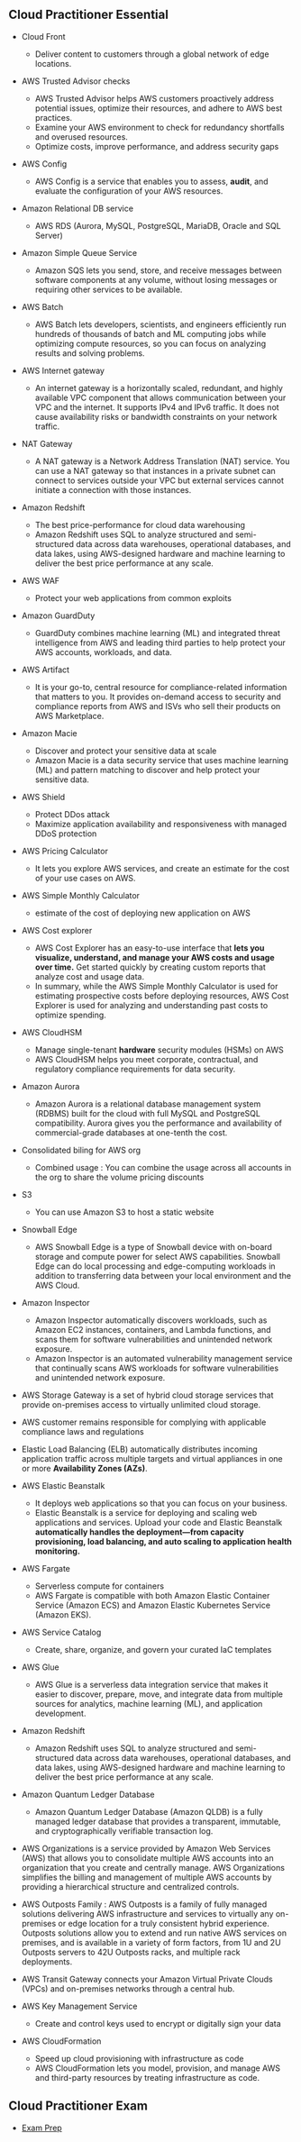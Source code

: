 ## Cloud Practitioner Essential
- Cloud Front
    - Deliver content to customers through a global network of edge locations.

- AWS Trusted Advisor checks
    - AWS Trusted Advisor helps AWS customers proactively address potential issues, optimize their resources, and adhere to AWS best practices. 
    - Examine your AWS environment to check for redundancy shortfalls and overused resources.
    - Optimize costs, improve performance, and address security gaps

- AWS Config
    - AWS Config is a service that enables you to assess, **audit**, and evaluate the configuration of your AWS resources.

- Amazon Relational DB service
    - AWS RDS (Aurora, MySQL, PostgreSQL, MariaDB, Oracle and SQL Server)

- Amazon Simple Queue Service 
    - Amazon SQS lets you send, store, and receive messages between software components at any volume, without losing messages or requiring other services to be available.

- AWS Batch 
    - AWS Batch lets developers, scientists, and engineers efficiently run hundreds of thousands of batch and ML computing jobs while optimizing compute resources, so you can focus on analyzing results and solving problems.

- AWS Internet gateway 
    - An internet gateway is a horizontally scaled, redundant, and highly available VPC component that allows communication between your VPC and the internet. It supports IPv4 and IPv6 traffic. It does not cause availability risks or bandwidth constraints on your network traffic.

- NAT Gateway
    - A NAT gateway is a Network Address Translation (NAT) service. You can use a NAT gateway so that instances in a private subnet can connect to services outside your VPC but external services cannot initiate a connection with those instances.

- Amazon Redshift
    - The best price-performance for cloud data warehousing
    - Amazon Redshift uses SQL to analyze structured and semi-structured data across data warehouses, operational databases, and data lakes, using AWS-designed hardware and machine learning to deliver the best price performance at any scale.

- AWS WAF
    - Protect your web applications from common exploits

- Amazon GuardDuty
    - GuardDuty combines machine learning (ML) and integrated threat intelligence from AWS and leading third parties to help protect your AWS accounts, workloads, and data.

- AWS Artifact 
    - It is your go-to, central resource for compliance-related information that matters to you. It provides on-demand access to security and compliance reports from AWS and ISVs who sell their products on AWS Marketplace.

- Amazon Macie
    - Discover and protect your sensitive data at scale
    - Amazon Macie is a data security service that uses machine learning (ML) and pattern matching to discover and help protect your sensitive data.

- AWS Shield
    - Protect DDos attack
    - Maximize application availability and responsiveness with managed DDoS protection

- AWS Pricing Calculator 
    - It lets you explore AWS services, and create an estimate for the cost of your use cases on AWS.
- AWS Simple Monthly Calculator
    - estimate of the cost of deploying new application on AWS
- AWS Cost explorer
    - AWS Cost Explorer has an easy-to-use interface that **lets you visualize, understand, and manage your AWS costs and usage over time.** Get started quickly by creating custom reports that analyze cost and usage data.
    - In summary, while the AWS Simple Monthly Calculator is used for estimating prospective costs before deploying resources, AWS Cost Explorer is used for analyzing and understanding past costs to optimize spending.

- AWS CloudHSM
    - Manage single-tenant **hardware** security modules (HSMs) on AWS
    - AWS CloudHSM helps you meet corporate, contractual, and regulatory compliance requirements for data security.

- Amazon Aurora
    - Amazon Aurora is a relational database management system (RDBMS) built for the cloud with full MySQL and PostgreSQL compatibility. Aurora gives you the performance and availability of commercial-grade databases at one-tenth the cost.

- Consolidated biling for AWS org
    - Combined usage : You can combine the usage across all accounts in the org to share the volume pricing discounts

- S3
    - You can use Amazon S3 to host a static website

- Snowball Edge
    - AWS Snowball Edge is a type of Snowball device with on-board storage and compute power for select AWS capabilities. Snowball Edge can do local processing and edge-computing workloads in addition to transferring data between your local environment and the AWS Cloud.

- Amazon Inspector
    - Amazon Inspector automatically discovers workloads, such as Amazon EC2 instances, containers, and Lambda functions, and scans them for software vulnerabilities and unintended network exposure.
    - Amazon Inspector is an automated vulnerability management service that continually scans AWS workloads for software vulnerabilities and unintended network exposure.

- AWS Storage Gateway is a set of hybrid cloud storage services that provide on-premises access to virtually unlimited cloud storage.

- AWS customer remains responsible for complying with applicable compliance laws and regulations

- Elastic Load Balancing (ELB) automatically distributes incoming application traffic across multiple targets and virtual appliances in one or more **Availability Zones (AZs)**.

- AWS Elastic Beanstalk 
    - It deploys web applications so that you can focus on your business.
    - Elastic Beanstalk is a service for deploying and scaling web applications and services. Upload your code and Elastic Beanstalk **automatically handles the deployment—from capacity provisioning, load balancing, and auto scaling to application health monitoring.**

- AWS Fargate
    - Serverless compute for containers
    - AWS Fargate is compatible with both Amazon Elastic Container Service (Amazon ECS) and Amazon Elastic Kubernetes Service (Amazon EKS). 

- AWS Service Catalog
    - Create, share, organize, and govern your curated IaC templates    


- AWS Glue
    - AWS Glue is a serverless data integration service that makes it easier to discover, prepare, move, and integrate data from multiple sources for analytics, machine learning (ML), and application development.

- Amazon Redshift
    - Amazon Redshift uses SQL to analyze structured and semi-structured data across data warehouses, operational databases, and data lakes, using AWS-designed hardware and machine learning to deliver the best price performance at any scale.

- Amazon Quantum Ledger Database
    - Amazon Quantum Ledger Database (Amazon QLDB) is a fully managed ledger database that provides a transparent, immutable, and cryptographically verifiable transaction log.

- AWS Organizations is a service provided by Amazon Web Services (AWS) that allows you to consolidate multiple AWS accounts into an organization that you create and centrally manage. AWS Organizations simplifies the billing and management of multiple AWS accounts by providing a hierarchical structure and centralized controls.

- AWS Outposts Family : AWS Outposts is a family of fully managed solutions delivering AWS infrastructure and services to virtually any on-premises or edge location for a truly consistent hybrid experience. Outposts solutions allow you to extend and run native AWS services on premises, and is available in a variety of form factors, from 1U and 2U Outposts servers to 42U Outposts racks, and multiple rack deployments.

- AWS Transit Gateway connects your Amazon Virtual Private Clouds (VPCs) and on-premises networks through a central hub.

- AWS Key Management Service
    - Create and control keys used to encrypt or digitally sign your data

- AWS CloudFormation
    - Speed up cloud provisioning with infrastructure as code
    - AWS CloudFormation lets you model, provision, and manage AWS and third-party resources by treating infrastructure as code.

## Cloud Practitioner Exam

- [Exam Prep](https://explore.skillbuilder.aws/learn/course/internal/view/elearning/14050/aws-certified-cloud-practitioner-official-practice-question-set-clf-c02-english)


<!--
When architecting cloud applications, which of the following is a key design principle?
: Implement elasticity

Which of the following is an advantage of using AWS
: There is no guessing on capacity needs

A company needs hybrid storage solution that allows on-prem applications to use AWS cloud storage in a seamless fashion
: AWS Storage Gateway
: AWS Storatge Gateway connects an on-prem software appliance with cloud-based storage to provide seamless integration

In AWS Shared Responsibility Model, which of these security-related tasks are customer's responsibility?
: Maintaining server-side encryption

As per operational excellence in the cloud, which of the following is a critical architectural concept when designing cloud application?
: Design for failure



(((4))) According to security best practices, how should an Amazon EC2 instance be given access to an Amazon S3 bucket?

A. Hard code an IAM user’s secret key and access key directly in the application, and upload the file.
B. Store the IAM user’s secret key and access key in a text file on the EC2 instance, read the keys, then upload the file.
C. Have the EC2 instance assume a role to obtain the privileges to upload the file.
D. Modify the S3 bucket policy so that any service can upload to it at any time.

C


(((6))) Which option is a perspective that includes foundational capabilities of the AWS Cloud Adoption Framework (AWS CAF)?

A. Sustainability
B. Performance efficiency
C. Governance
D. Reliability

C

(((8))) A company wants to run a NoSQL database on Amazon EC2 instances.
Which task is the responsibility of AWS in this scenario?

A. Update the guest operating system of the EC2 instances.
B. Maintain high availability at the database layer.
C. Patch the physical infrastructure that hosts the EC2 instances.
D. Configure the security group firewall.

C

AWS provides the underlying infrastructure, but ensuring high availability at the database layer, such as implementing replication, clustering, or failover mechanisms, is typically the responsibility of the user. So answer is C



(((9))) Which AWS services or tools can identify rightsizing opportunities for Amazon EC2 instances? (Choose two.)

A. AWS Cost Explorer
B. AWS Billing Conductor
C. Amazon CodeGuru
D. Amazon SageMaker
E. AWS Compute Optimizer

AE


(((12))) A company wants to manage deployed IT services and govern its infrastructure as code (IaC) templates.
Which AWS service will meet this requirement?

A. AWS Resource Explorer
B. AWS Service Catalog
C. AWS Organizations
D. AWS Systems Manager

B


(((13))) Which AWS service or tool helps users visualize, understand, and manage spending and usage over time?

A. AWS Organizations
B. AWS Pricing Calculator
C. AWS Cost Explorer
D. AWS Service Catalog

C

(((14))) A company is using a central data platform to manage multiple types of data for its customers. The company wants to use AWS services to discover, transform, and visualize the data.
Which combination of AWS services should the company use to meet these requirements? (Choose two.)

A. AWS Glue
B. Amazon Elastic File System (Amazon EFS)
C. Amazon Redshift
D. Amazon QuickSight
E. Amazon Quantum Ledger Database (Amazon QLDB)

AD


(((16))) An e-learning platform needs to run an application for 2 months each year. The application will be deployed on Amazon EC2 instances. Any application downtime during those 2 months must be avoided.
Which EC2 purchasing option will meet these requirements MOST cost-effectively?

A. Reserved Instances
B. Dedicated Hosts
C. Spot Instances
D. On-Demand Instances

D

A. Reserved Instances (RIs): Reserved Instances provide a significant discount (compared to On-Demand pricing) in exchange for a commitment to a one- or three-year term.

B. Dedicated Hosts: Dedicated Hosts allow you to have dedicated physical servers for your EC2 instances. 

C. Spot Instances: Spot Instances can be terminated by AWS with little notice if the capacity is needed elsewhere, leading to potential downtime.

D. On-Demand Instances: On-Demand Instances are charged by the hour or second, with no upfront commitments. They are suitable for variable workloads, and you only pay for the compute capacity you use. For a workload that runs for a short duration each year without tolerance for downtime, On-Demand Instances are likely the most cost-effective and flexible option.

(((17))) A developer wants to deploy an application quickly on AWS without manually creating the required resources.
Which AWS service will meet these requirements?

A. Amazon EC2
B. AWS Elastic Beanstalk
C. AWS CodeBuild
D. Amazon Personalize

B

A. Amazon EC2: Amazon EC2 provides virtual servers in the cloud, but it requires manual configuration and management.

(((18))) A company is storing sensitive customer data in an Amazon S3 bucket. The company wants to protect the data from accidental deletion or overwriting.
Which S3 feature should the company use to meet these requirements?

A. S3 Lifecycle rules
B. S3 Versioning
C. S3 bucket policies
D. S3 server-side encryption

B

B. S3 Versioning: Amazon S3 versioning is a feature that helps maintain multiple versions of an object in a bucket. With versioning enabled, each time an object is overwritten or deleted, a new version of the object is created. This allows you to revert to a previous version in case of accidental deletion or modification. It provides an additional layer of data protection and helps prevent data loss.

C. S3 bucket policies: S3 bucket policies are used to control access to S3 buckets and objects. While they are essential for controlling permissions, they do not provide versioning capabilities for protecting against accidental deletion or overwriting.


(((19))) Which AWS service provides the ability to manage infrastructure as code?

A. AWS CodePipeline
B. AWS CodeDeploy
C. AWS Direct Connect
D. AWS CloudFormation

D

both AWS CloudFormation and AWS Service Catalog are part of AWS's Infrastructure as Code offerings, CloudFormation is more about defining and managing infrastructure, whereas Service Catalog is about governing and providing a self-service catalog of approved services. 

(((22))) Which option is a physical location of the AWS global infrastructure?

A. AWS DataSync
B. AWS Region
C. Amazon Connect
D. AWS Organizations

B

(((26))) A company has an AWS account. The company wants to audit its password and access key rotation details for compliance purposes.
Which AWS service or tool will meet this requirement?

A. IAM Access Analyzer
B. AWS Artifact
C. IAM credential report
D. AWS Audit Manager

C

B. AWS Artifact: AWS Artifact is a portal that provides access to compliance reports, including those related to GDPR, PCI DSS, and more. However, it is more focused on providing documentation and reports for compliance rather than real-time auditing of password and access key rotation.

To audit password and access key rotation details for compliance purposes in an AWS account, the appropriate tool to use is the IAM credential report.

C. IAM credential report: IAM (Identity and Access Management) credential reports provide information about AWS users and their associated security credentials. These reports include details such as when passwords were last used or changed, when access keys were last rotated, and other important security-related information. This information is valuable for auditing and compliance purposes.

(((27))) A company wants to receive a notification when a specific AWS cost threshold is reached.
Which AWS services or tools can the company use to meet this requirement? (Choose two.)

A. Amazon Simple Queue Service (Amazon SQS)
B. AWS Budgets
C. Cost Explorer
D. Amazon CloudWatch
E. AWS Cost and Usage Report

BD

C. Cost Explorer: AWS Cost Explorer is a tool for visualizing, understanding, and managing AWS costs and usage. It provides historical data and forecasting but does not offer direct notifications for cost threshold breaches.

E. AWS Cost and Usage Report: This report provides comprehensive cost and usage data at a detailed level. However, it is more about reporting and analysis than setting up real-time notifications for cost thresholds.

B. AWS Budgets: AWS Budgets is a service that allows you to set custom cost and usage budgets that alert you when you exceed your thresholds. You can configure AWS Budgets to send notifications via Amazon SNS (Simple Notification Service) when your costs or usage exceed the defined limits.

D. Amazon CloudWatch: Amazon CloudWatch allows you to create custom alarms based on various metrics, including AWS costs. You can set up a CloudWatch alarm to trigger when your costs reach a specified threshold. CloudWatch alarms can send notifications through Amazon SNS.

(((29))) Which AWS service or resource provides answers to the most frequently asked security-related questions that AWS receives from its users?

A. AWS Artifact
B. Amazon Connect
C. AWS Chatbot
D. AWS Knowledge Center

D

C. AWS Chatbot: AWS Chatbot is a service that enables interaction with AWS services through chat interfaces like Slack or Amazon Chime. While it can be used for operational tasks, it is not the primary resource for security-related FAQs.

D. AWS Knowledge Center is the service that provides answers to the most frequently asked security-related questions that AWS receives from its users.

(((29))) Which tasks are customer responsibilities, according to the AWS shared responsibility model? (Choose two.)

A. Configure the AWS provided security group firewall.
B. Classify company assets in the AWS Cloud.
C. Determine which Availability Zones to use for Amazon S3 buckets.
D. Patch or upgrade Amazon DynamoDB.
E. Select Amazon EC2 instances to run AWS Lambda on.

AB

Customer responsibility “Security in the Cloud” – Customer responsibility will be determined by the AWS Cloud services that a customer selects. This determines the amount of configuration work the customer must perform as part of their security responsibilities. For example, a service such as Amazon Elastic Compute Cloud (Amazon EC2) is categorized as Infrastructure as a Service (IaaS) and, as such, requires the customer to perform all of the necessary security configuration and management tasks. Customers that deploy an Amazon EC2 instance are responsible for management of the guest operating system (including updates and security patches), any application software or utilities installed by the customer on the instances, and the configuration of the AWS-provided firewall (called a security group) on each instance. For abstracted services, such as Amazon S3 and Amazon DynamoDB, AWS operates the infrastructure layer, the operating system, and platforms, and customers access the endpoints to store and retrieve data. Customers are responsible for managing their data (including encryption options), classifying their assets, and using IAM tools to apply the appropriate permissions.


(((30))) Which of the following are pillars of the AWS Well-Architected Framework? (Choose two.)

A. Availability
B. Reliability
C. Scalability
D. Responsive design
E. Operational excellence

The Correct answer is BE.

AWS Well-Architected helps cloud architects build secure, high-performing, resilient, and efficient infrastructure for a variety of applications and workloads. Built around six pillars:
operational excellence, 
security,
reliability, 
performance efficiency, 
cost optimization,  
sustainability.

(((31))) Which AWS service or feature is used to send both text and email messages from distributed applications?

A. Amazon Simple Notification Service (Amazon SNS)
B. Amazon Simple Email Service (Amazon SES)
C. Amazon CloudWatch alerts
D. Amazon Simple Queue Service (Amazon SQS)

A

(((32))) A user needs programmatic access to AWS resources through the AWS CLI or the AWS API.
Which option will provide the user with the appropriate access?

A. Amazon Inspector
B. Access keys
C. SSH public keys
D. AWS Key Management Service (AWS KMS) keys

B

(((35))) A company needs to block SQL injection attacks.
Which AWS service or feature can meet this requirement?

A. AWS WAF
B. AWS Shield
C. Network ACLs
D. Security groups

A. AWS WAF (Web Application Firewall): AWS WAF is a web application firewall that helps protect web applications from common web exploits, including SQL injection attacks. It allows you to create rules that block or allow web traffic based on conditions you define.

The other options:

B. AWS Shield: AWS Shield is a managed Distributed Denial of Service (DDoS) protection service. 

C. Network ACLs (Access Control Lists): Network ACLs are used to control traffic at the subnet level in a Virtual Private Cloud (VPC). 

D. Security groups: Security groups are used to control inbound and outbound traffic at the instance level. 


(((41))) Which service enables customers to audit API calls in their AWS accounts?

A. AWS CloudTrail
B. AWS Trusted Advisor
C. Amazon Inspector
D. AWS X-Ray

A

The service that enables customers to audit API calls in their AWS accounts is:

A. AWS CloudTrail: AWS CloudTrail is a service that logs all API calls made on your AWS account. It provides a record of actions taken by users, roles, or AWS services, and it includes information such as the identity of the caller, the time of the call, the source IP address, and more. CloudTrail logs are useful for security analysis, resource change tracking, and compliance auditing.

The other options:

B. AWS Trusted Advisor: AWS Trusted Advisor provides best practices and recommendations for improving your AWS environment. While it can offer guidance on security best practices, it does not provide detailed logs of API calls.

C. Amazon Inspector: Amazon Inspector is a security assessment service that helps improve the security and compliance of applications deployed on AWS. It focuses on assessing the security vulnerabilities of your EC2 instances rather than auditing API calls.

D. AWS X-Ray: AWS X-Ray is a service for tracing requests made to your application and provides insights into the application's behavior. It is used for monitoring and troubleshooting application performance rather than auditing API calls at the account level.

(((43))) A company has 5 TB of data stored in Amazon S3. The company plans to occasionally run queries on the data for analysis.
Which AWS service should the company use to run these queries in the MOST cost-effective manner?

A. Amazon Redshift
B. Amazon Athena
C. Amazon Kinesis
D. Amazon RDS

For the occasional analysis of data stored in Amazon S3, the most cost-effective option is:

B. Amazon Athena: Amazon Athena is a serverless query service that allows you to analyze data directly in Amazon S3 using standard SQL queries. It is a pay-per-query service, which means you only pay for the queries you run. Since the company plans to occasionally run queries, this on-demand pricing model can be more cost-effective compared to maintaining and managing a dedicated cluster (as in the case of Amazon Redshift).

The other options:

A. Amazon Redshift: Amazon Redshift is a fully managed data warehouse service that is designed for high-performance analysis using SQL queries. While powerful, Redshift involves provisioning and managing a cluster, and it may have higher ongoing costs, making it less suitable for occasional analysis.

C. Amazon Kinesis: Amazon Kinesis is a platform for collecting, processing, and analyzing streaming data. It is designed for real-time processing and analytics on streaming data, which might be overkill for occasional analysis of a 5 TB dataset.

D. Amazon RDS: Amazon RDS (Relational Database Service) is a managed relational database service. While it is suitable for storing and querying structured data, it may not be the most cost-effective solution for ad-hoc analysis of large datasets stored in Amazon S3.


(((44))) Which AWS service can be used at no additional cost?

A. Amazon SageMaker
B. AWS Config
C. AWS Organizations
D. Amazon CloudWatch

C

C. AWS Organizations: AWS Organizations is a service that helps you consolidate multiple AWS accounts into an organization that you create and centrally manage. The service itself does not incur any additional charges; however, you will still be billed for the resources and services used within your AWS accounts.

The other options:

A. Amazon SageMaker: Amazon SageMaker is a fully managed service for building, training, and deploying machine learning models. While there are costs associated with the resources used (such as instances for training), the SageMaker service itself is not free.

B. AWS Config: AWS Config provides a detailed view of the configuration of AWS resources in your AWS account. While the service itself has associated costs, they are generally low, and you will also be billed for the configuration items recorded.

D. Amazon CloudWatch: While Amazon CloudWatch itself has associated costs for certain features (e.g., custom metrics and alarms), the basic monitoring features, such as metrics from AWS services, are available at no additional cost.

(((45))) Which AWS Cloud Adoption Framework (AWS CAF) capability belongs to the people perspective?

A. Data architecture
B. Event management
C. Cloud fluency
D. Strategic partnership

C

Data architecture => Platform
Event management => Operations
Cloud fluency => People
Strategic partnership => Business

(((46))) A company wants to make an upfront commitment for continued use of its production Amazon EC2 instances in exchange for a reduced overall cost.
Which pricing options meet these requirements with the LOWEST cost? (Choose two.)

A. Spot Instances
B. On-Demand Instances
C. Reserved Instances
D. Savings Plans
E. Dedicated Hosts

CD

(((47))) A company wants to migrate its on-premises relational databases to the AWS Cloud. The company wants to use infrastructure as close to its current geographical location as possible.
Which AWS service or resource should the company use to select its Amazon RDS deployment area?

A. Amazon Connect
B. AWS Wavelength
C. AWS Regions
D. AWS Direct Connect

C


(((51))) Which of the following is a software development framework that a company can use to define cloud resources as code and provision the resources through AWS CloudFormation?

A. AWS CLI
B. AWS Developer Center
C. AWS Cloud Development Kit (AWS CDK)
D. AWS CodeStar

C

C. AWS Cloud Development Kit (AWS CDK): AWS CDK is an open-source software development framework that enables developers to define cloud infrastructure using familiar programming languages, such as Java, TypeScript, Python, and others. It allows you to define cloud resources as code using object-oriented programming constructs and then deploy and provision those resources using AWS CloudFormation.

The other options:

A. AWS CLI (Command Line Interface): AWS CLI is a command-line tool that allows users to interact with AWS services using commands. While it can be used for various tasks, it is not specifically designed for defining cloud resources as code.

B. AWS Developer Center: There is no specific service or framework known as "AWS Developer Center" for defining cloud resources as code. The AWS Developer Center generally provides resources, tools, and documentation for developers but is not focused on infrastructure as code.

D. AWS CodeStar: AWS CodeStar is a fully managed service that makes it easy to develop, build, and deploy applications on AWS. While it provides a set of development tools and templates, it is not primarily focused on defining cloud resources as code for use with AWS CloudFormation.

(((58))) Which AWS service gives users the ability to discover and protect sensitive data that is stored in Amazon S3 buckets?

A. Amazon Macie
B. Amazon Detective
C. Amazon GuardDuty
D. AWS IAM Access Analyzer

A

(((62))) Which AWS service supports a hybrid architecture that gives users the ability to extend AWS infrastructure, AWS services, APIs, and tools to data centers, co-location environments, or on-premises facilities?

A. AWS Snowmobile
B. AWS Local Zones
C. AWS Outposts
D. AWS Fargate

C

(((63))) Which AWS service can run a managed PostgreSQL database that provides online transaction processing (OLTP)?

A. Amazon DynamoDB
B. Amazon Athena
C. Amazon RDS
D. Amazon EMR


C. Amazon RDS (Relational Database Service): Amazon RDS provides a managed database service, including PostgreSQL as one of the available database engines. You can easily set up, operate, and scale a PostgreSQL database on Amazon RDS without managing the underlying infrastructure. It is suitable for OLTP workloads where you need a relational database with features like ACID compliance and support for transactions.

The other options:

A. Amazon DynamoDB: Amazon DynamoDB is a fully managed NoSQL database service that is designed for applications with high read and write throughput. It is not a relational database and is more suitable for use cases with high scalability requirements.

B. Amazon Athena: Amazon Athena is a serverless query service that enables you to analyze data stored in Amazon S3 using SQL queries. It is not a managed database service and is more focused on ad-hoc querying of data in S3.

D. Amazon EMR (Elastic MapReduce): Amazon EMR is a cloud-based big data platform that enables processing of large datasets using popular frameworks such as Apache Spark and Apache Hadoop. It is not a managed PostgreSQL database service and is typically used for big data processing rather than OLTP.

(((65))) A company wants to monitor for misconfigured security groups that are allowing unrestricted access to specific ports.
Which AWS service will meet this requirement?

A. AWS Trusted Advisor
B. Amazon CloudWatch
C. Amazon GuardDuty
D. AWS Health Dashboard

A


(((67))) A company is deploying a machine learning (ML) research project that will require a lot of compute power over several months. The ML processing jobs do not need to run at specific times.
Which Amazon EC2 instance purchasing option will meet these requirements at the lowest cost?

A. On-Demand Instances
B. Spot Instances
C. Reserved Instances
D. Dedicated Instances

B

(((68))) Which AWS services or features provide disaster recovery solutions for Amazon EC2 instances? (Choose two.)

A. EC2 Reserved Instances
B. EC2 Amazon Machine Images (AMIs)
C. Amazon Elastic Block Store (Amazon EBS) snapshots
D. AWS Shield
E. Amazon GuardDuty

BC

B. EC2 Amazon Machine Images (AMIs): EC2 AMIs allow you to create and maintain a snapshot of your EC2 instance's root volume and any additional attached volumes. This snapshot can be used to launch a new instance in the event of a failure or disaster. AMIs are a key component of backup and recovery strategies.

C. Amazon Elastic Block Store (Amazon EBS) snapshots: Amazon EBS snapshots are point-in-time copies of Amazon EBS volumes. They are often used as part of a disaster recovery strategy. Snapshots can be used to restore volumes or create new volumes in the event of data loss or corruption.

The other options:
D. AWS Shield: AWS Shield is a managed Distributed Denial of Service (DDoS) protection service. While it helps protect against DDoS attacks, it is not specifically a disaster recovery solution for EC2 instances.

E. Amazon GuardDuty: Amazon GuardDuty is a threat detection service that continuously monitors for malicious activity and unauthorized behavior in AWS accounts. While it enhances security, it is not specifically designed for disaster recovery.

(((69))) Which AWS service provides command line access to AWS tools and resources directly from a web browser?

A. AWS CloudHSM
B. AWS CloudShell
C. Amazon WorkSpaces
D. AWS Cloud Map

B

B. AWS CloudShell: AWS CloudShell is a browser-based shell that provides command-line access to AWS resources directly from the AWS Management Console. It comes pre-configured with AWS CLI (Command Line Interface) and other AWS tools, eliminating the need to install and configure them locally.

The other options:

A. AWS CloudHSM: AWS CloudHSM is a hardware security module (HSM) that provides secure key storage and cryptographic operations. It is not a service for command line access to AWS tools.

C. Amazon WorkSpaces: Amazon WorkSpaces is a fully managed, secure desktop computing service. It provides virtual desktops that users can access from various devices but is not specifically focused on command-line access.

D. AWS Cloud Map: AWS Cloud Map is a service for service discovery in cloud environments. It is not designed for providing command line access to AWS tools and resources.

(((71))) A company wants to assess its operational readiness. It also wants to identify and mitigate any operational risks ahead of a new product launch.
Which AWS Support plan offers guidance and support for this kind of event at no additional charge?

A. AWS Business Support
B. AWS Basic Support
C. AWS Developer Support
D. AWS Enterprise Support

D

(((73))) Which AWS service or feature can be used to create a private connection between an on-premises workload and an AWS Cloud workload?

A. Amazon Route 53
B. Amazon Macie
C. AWS Direct Connect
D. AWS PrivateLink

C

C. AWS Direct Connect: AWS Direct Connect is a network service that provides dedicated network connections from your on-premises data center to AWS. It allows you to establish private connectivity to AWS, bypassing the public internet. This private connection can be used to access resources in your Amazon Virtual Private Cloud (Amazon VPC) securely.

(((74))) Which AWS service is used to provide encryption for Amazon EBS?

A. AWS Certificate Manager
B. AWS Systems Manager
C. AWS KMS
D. AWS Config

C

(((82))) What are the benefits of consolidated billing for AWS Cloud services? (Choose two.)

A. Volume discounts
B. A minimal additional fee for use
C. One bill for multiple accounts
D. Installment payment options
E. Custom cost and usage budget creation

AC

(((83))) A user wants to review all Amazon S3 buckets with ACLs and S3 bucket policies in the S3 console.
Which AWS service or resource will meet this requirement?

A. S3 Multi-Region Access Points
B. S3 Storage Lens
C. AWS IAM Identity Center (AWS Single Sign-On)
D. Access Analyzer for S3

D

(((87))) Which AWS service provides highly durable object storage?

A. Amazon S3
B. Amazon Elastic File System (Amazon EFS)
C. Amazon Elastic Block Store (Amazon EBS)
D. Amazon FSx

A

(((89))) Which of the following are advantages of moving to the AWS Cloud? (Choose two.)

A. The ability to turn over the responsibility for all security to AWS.
B. The ability to use the pay-as-you-go model.
C. The ability to have full control over the physical infrastructure.
D. No longer having to guess what capacity will be required.
E. No longer worrying about users access controls.

BD

(((95))) Which AWS service or tool can be used to set up a firewall to control traffic going into and coming out of an Amazon VPC subnet?

A. Security group
B. AWS WAF
C. AWS Firewall Manager
D. Network ACL

A


(((98))) A company wants to grant users in one AWS account access to resources in another AWS account. The users do not currently have permission to access the resources.
Which AWS service will meet this requirement?

A. IAM group
B. IAM role
C. IAM tag
D. IAM Access Analyzer

B

(((106)))A developer has been hired by a large company and needs AWS credentials.
Which are security best practices that should be followed? (Choose two.)

A. Grant the developer access to only the AWS resources needed to perform the job.
B. Share the AWS account root user credentials with the developer.
C. Add the developer to the administrator’s group in AWS IAM.
D. Configure a password policy that ensures the developer’s password cannot be changed.
E. Ensure the account password policy requires a minimum length.

AE


(((112))) A company has an uninterruptible application that runs on Amazon EC2 instances. The application constantly processes a backlog of files in an Amazon Simple Queue Service (Amazon SQS) queue. This usage is expected to continue to grow for years.
What is the MOST cost-effective EC2 instance purchasing model to meet these requirements?

A. Spot Instances
B. On-Demand Instances
C. Savings Plans
D. Dedicated Hosts

C

C. Savings Plans

For a workload with expected long-term growth like the one described, Savings Plans would likely be the most cost-effective EC2 instance purchasing model. Savings Plans offer significant cost savings compared to On-Demand Instances in exchange for a commitment to a consistent amount (measured in $/hr) for a 1 or 3-year period.

(114) A company is planning its migration to the AWS Cloud. The company is identifying its capability gaps by using the AWS Cloud Adoption Framework (AWS CAF) perspectives.
Which phase of the cloud transformation journey includes these identification activities?

A. Envision
B. Align
C. Scale
D. Launch

B

(((118))) A company needs to perform data processing once a week that typically takes about 5 hours to complete.
Which AWS service should the company use for this workload?

A. AWS Lambda
B. Amazon EC2
C. AWS CodeDeploy
D. AWS Wavelength

B. Amazon EC2

For a data processing workload that needs to run for a longer duration (5 hours in this case) once a week, Amazon EC2 (Elastic Compute Cloud) would be a suitable choice. EC2 allows you to launch virtual servers with the desired specifications and run your application for the required duration.

AWS Lambda (option A) is a serverless compute service that's designed for short-lived, event-triggered functions. It's not suitable for long-running processes, and there are time and resource limitations.

AWS CodeDeploy (option C) is a deployment service for deploying applications to Amazon EC2 instances or on-premises instances, but it's not meant for running the application itself.

AWS Wavelength (option D) is a service that provides low-latency compute and storage at the edge of the 5G network, and it's typically used for applications that require ultra-low latency, which doesn't seem to be a requirement for the weekly data processing job described here.

(((121))) A company plans to deploy containers on AWS. The company wants full control of the compute resources that host the containers. Which AWS service will meet these requirements?

A. Amazon Elastic Kubernetes Service (Amazon EKS)
B. AWS Fargate
C. Amazon EC2
D. Amazon Elastic Container Service (Amazon ECS)

D

(((124))) A company wants to block SQL injection attacks.
Which AWS service or feature should the company use to meet this requirement?

A. AWS WAF
B. Network ACLs
C. Security groups
D. AWS Certificate Manager (ACM)

A

(((125))) A company wants a unified tool to provide a consistent method to interact with AWS services.
Which AWS service or tool will meet this requirement?

A. AWS CLI
B. Amazon Elastic Container Service (Amazon ECS)
C. AWS Cloud9
D. AWS Virtual Private Network (AWS VPN)

A


Which AWS service is deployed to VPSs and provides protection from common network threats?
AWS Network Firewall
-->


<!--
A company requires an encrypted connection between the company's on-premises servers and AWS. The connection must use the company's existing internet connection.

Which solution will meet these requirements?

Site-to-Site VPN 

Site-to-Site VPN creates an encrypted network path between your on-premises network and your AWS Cloud network. This connection between your on-premises network and your AWS Cloud network uses the internet. 



*

Which credential components are required to gain programmatic access to an AWS account? (Select TWO.)

An access Key ID
A secret access key

* 

Which AWS service identifies security groups that allow unrestricted access to a user's AWS resources?

AWS Trusted Advisor
 Trusted Advisor checks security groups for rules that allow unrestricted access to a resource. Unrestricted access increases opportunities for malicious activity, such as hacking, denial-of-service attacks, or loss of data

* 

A company is hosting a static website from a single Amazon S3 bucket. 

Which AWS service will achieve lower latency and high transfer speeds?

Amazon CloudFront
CloudFront is a web service that speeds up the distribution of your static and dynamic web content, such as .html, .css, .js, and image files, to your users. Content is cached in edge locations. Content that is repeatedly accessed can be served from the edge locations instead of the source S3 bucket.

* 

A company wants to create a learning application for students. The learning application must give students the option to choose a button to have the text read out loud to them.

Which AWS machine learning service will meet this requirement?

Amazon Polly is a machine learning service that converts text to speech. This service provides the ability to read text out loud.

* 

A company has an on-premises Linux-based server with an Oracle database that runs on it. The company wants to migrate the database server to run on an Amazon EC2 instance in AWS.

Which service should the company use to complete the migration?

AWS Application Migration Service (AWS MGN)
AWS MGN is an automated lift-and-shift solution. This solution can migrate physical servers and any databases or applications that run on them to EC2 instances in AWS.

* 
A company is moving all of their development activities to AWS. The company wants a solution to store and manage their developers' source code.

Which AWS coding service will meet this requirement?

CodeCommit is a source code version control service. CodeCommit helps users store and manage developers' source code in AWS.

-->